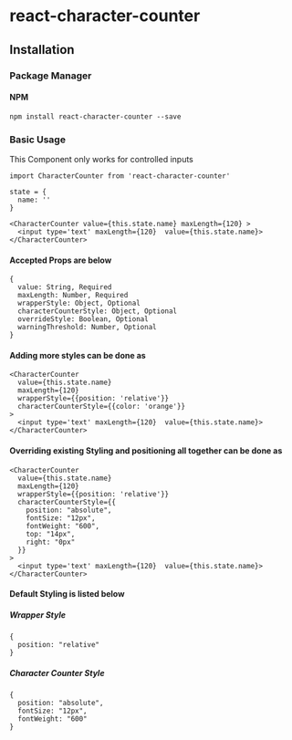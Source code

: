 # react-character-counter

## Installation

### Package Manager

#### NPM

```
npm install react-character-counter --save
```

### Basic Usage

This Component only works for controlled inputs

```
import CharacterCounter from 'react-character-counter'

state = {
  name: ''
}

<CharacterCounter value={this.state.name} maxLength={120} >
  <input type='text' maxLength={120}  value={this.state.name}>
</CharacterCounter>

```

#### Accepted Props are below

```
{
  value: String, Required
  maxLength: Number, Required
  wrapperStyle: Object, Optional
  characterCounterStyle: Object, Optional
  overrideStyle: Boolean, Optional
  warningThreshold: Number, Optional
}
```

#### Adding more styles can be done as

```
<CharacterCounter
  value={this.state.name}
  maxLength={120}
  wrapperStyle={{position: 'relative'}}
  characterCounterStyle={{color: 'orange'}}
>
  <input type='text' maxLength={120}  value={this.state.name}>
</CharacterCounter>
```

#### Overriding existing Styling and positioning all together can be done as

```
<CharacterCounter
  value={this.state.name}
  maxLength={120}
  wrapperStyle={{position: 'relative'}}
  characterCounterStyle={{
    position: "absolute",
    fontSize: "12px",
    fontWeight: "600",
    top: "14px",
    right: "0px"
  }}
>
  <input type='text' maxLength={120}  value={this.state.name}>
</CharacterCounter>
```

#### Default Styling is listed below

##### Wrapper Style

```
{
  position: "relative"
}
```

##### Character Counter Style

```
{
  position: "absolute",
  fontSize: "12px",
  fontWeight: "600"
}
```
